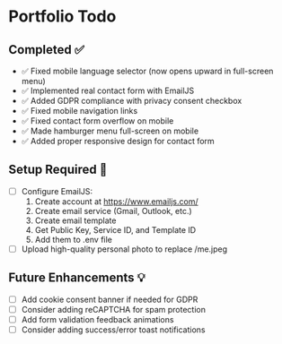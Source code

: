# Portfolio Todo

## Completed ✅
- ✅ Fixed mobile language selector (now opens upward in full-screen menu)
- ✅ Implemented real contact form with EmailJS
- ✅ Added GDPR compliance with privacy consent checkbox
- ✅ Fixed mobile navigation links
- ✅ Fixed contact form overflow on mobile
- ✅ Made hamburger menu full-screen on mobile
- ✅ Added proper responsive design for contact form

## Setup Required 🔧
- [ ] Configure EmailJS:
  1. Create account at https://www.emailjs.com/
  2. Create email service (Gmail, Outlook, etc.)
  3. Create email template
  4. Get Public Key, Service ID, and Template ID
  5. Add them to .env file
- [ ] Upload high-quality personal photo to replace /me.jpeg

## Future Enhancements 💡
- [ ] Add cookie consent banner if needed for GDPR
- [ ] Consider adding reCAPTCHA for spam protection
- [ ] Add form validation feedback animations
- [ ] Consider adding success/error toast notifications